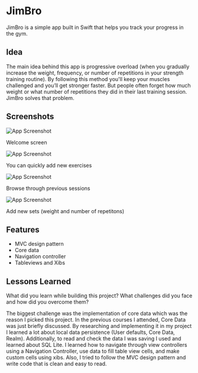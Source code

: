 
# JimBro

JimBro is a simple app built in Swift that helps you track your progress in the gym. 

## Idea

The main idea behind this app is progressive overload (when you gradually increase the weight, frequency, or number of repetitions in your strength training routine). By following this method you'll keep your muscles challenged and you’ll get stronger faster. But people often forget how much weight or what number of repetitions they did in their last training session. JimBro solves that problem.


## Screenshots

![App Screenshot](https://via.placeholder.com/468x300?text=App+Screenshot+Here)

Welcome screen 

![App Screenshot](https://via.placeholder.com/468x300?text=App+Screenshot+Here)

You can quickly add new exercises

![App Screenshot](https://via.placeholder.com/468x300?text=App+Screenshot+Here)

Browse through previous sessions

![App Screenshot](https://via.placeholder.com/468x300?text=App+Screenshot+Here)

Add new sets (weight and number of repetitons)






## Features

- MVC design pattern
- Core data
- Navigation controller
- Tableviews and Xibs


## Lessons Learned

What did you learn while building this project? What challenges did you face and how did you overcome them?

The biggest challenge was the implementation of core data which was the reason I picked this project. In the previous courses I attended, Core Data was just briefly discussed. By researching and implementing it in my project I learned a lot about local data persistence (User defaults, Core Data, Realm). Additionally, to read and check the data I was saving I used and learned about SQL Lite. I learned how to navigate through view controllers using a Navigation Controller, use data to fill table view cells, and make custom cells using xibs. Also, I tried to follow the MVC design pattern and write code that is clean and easy to read.
